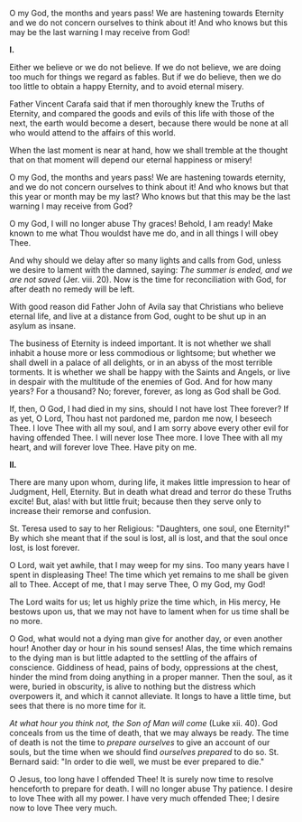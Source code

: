 
O my God, the months and years pass! We are hastening towards Eternity and we do not concern ourselves to think about it! And who knows but this may be the last warning I may receive from God!

**I\.**

Either we believe or we do not believe. If we do not believe, we are doing too much for things we regard as fables. But if we do believe, then we do too little to obtain a happy Eternity, and to avoid eternal misery.

Father Vincent Carafa said that if men thoroughly knew the Truths of Eternity, and compared the goods and evils of this life with those of the next, the earth would become a desert, because there would be none at all who would attend to the affairs of this world.

When the last moment is near at hand, how we shall tremble at the thought that on that moment will depend our eternal happiness or misery!

O my God, the months and years pass! We are hastening towards eternity, and we do not concern ourselves to think about it! And who knows but that this year or month may be my last? Who knows but that this may be the last warning I may receive from God?

O my God, I will no longer abuse Thy graces! Behold, I am ready! Make known to me what Thou wouldst have me do, and in all things I will obey Thee.

And why should we delay after so many lights and calls from God, unless we desire to lament with the damned, saying: *The summer is ended, and we are not saved* (Jer. viii. 20). Now is the time for reconciliation with God, for after death no remedy will be left.

With good reason did Father John of Avila say that Christians who believe eternal life, and live at a distance from God, ought to be shut up in an asylum as insane.

The business of Eternity is indeed important. It is not whether we shall inhabit a house more or less commodious or lightsome; but whether we shall dwell in a palace of all delights, or in an abyss of the most terrible torments. It is whether we shall be happy with the Saints and Angels, or live in despair with the multitude of the enemies of God. And for how many years? For a thousand? No; forever, forever, as long as God shall be God.

If, then, O God, I had died in my sins, should I not have lost Thee forever? If as yet, O Lord, Thou hast not pardoned me, pardon me now, I beseech Thee. I love Thee with all my soul, and I am sorry above every other evil for having offended Thee. I will never lose Thee more. I love Thee with all my heart, and will forever love Thee. Have pity on me.

**II\.**

There are many upon whom, during life, it makes little impression to hear of Judgment, Hell, Eternity. But in death what dread and terror do these Truths excite! But, alas! with but little fruit; because then they serve only to increase their remorse and confusion.

St. Teresa used to say to her Religious: \"Daughters, one soul, one Eternity!\" By which she meant that if the soul is lost, all is lost, and that the soul once lost, is lost forever.

O Lord, wait yet awhile, that I may weep for my sins. Too many years have I spent in displeasing Thee! The time which yet remains to me shall be given all to Thee. Accept of me, that I may serve Thee, O my God, my God!

The Lord waits for us; let us highly prize the time which, in His mercy, He bestows upon us, that we may not have to lament when for us time shall be no more.

O God, what would not a dying man give for another day, or even another hour! Another day or hour in his sound senses! Alas, the time which remains to the dying man is but little adapted to the settling of the affairs of conscience. Giddiness of head, pains of body, oppressions at the chest, hinder the mind from doing anything in a proper manner. Then the soul, as it were, buried in obscurity, is alive to nothing but the distress which overpowers it, and which it cannot alleviate. It longs to have a little time, but sees that there is no more time for it.

*At what hour you think not, the Son of Man will come* (Luke xii. 40). God conceals from us the time of death, that we may always be ready. The time of death is not the time to *prepare ourselves* to give an account of our souls, but the time when we should find *ourselves prepared* to do so. St. Bernard said: \"In order to die well, we must be ever prepared to die.\"

O Jesus, too long have I offended Thee! It is surely now time to resolve henceforth to prepare for death. I will no longer abuse Thy patience. I desire to love Thee with all my power. I have very much offended Thee; I desire now to love Thee very much.

